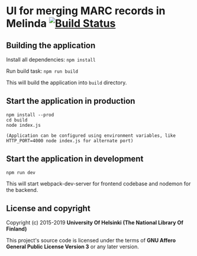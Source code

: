 # UI for merging MARC records in Melinda [![Build Status](https://travis-ci.org/NatLibFi/melinda-merge.svg?branch=master)](https://travis-ci.org/NatLibFi/melinda-merge)
## Building the application

Install all dependencies:
`npm install`

Run build task:
`npm run build`

This will build the application into `build` directory.

## Start the application in production
```
npm install --prod
cd build
node index.js

(Application can be configured using environment variables, like HTTP_PORT=4000 node index.js for alternate port)
```

## Start the application in development
`npm run dev`

This will start webpack-dev-server for frontend codebase and nodemon for the backend.

## License and copyright

Copyright (c) 2015-2019 **University Of Helsinki (The National Library Of Finland)**

This project's source code is licensed under the terms of **GNU Affero General Public License Version 3** or any later version.
